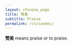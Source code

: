```yaml
---
layout: chinese_page
title: 赞美
subtitle: Praise
permalink: /cn/zanmei/
---
```


**赞美** means praise or to praise.

